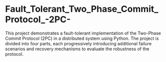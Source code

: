# Fault_Tolerant_Two_Phase_Commit_Protocol_-2PC-
This project demonstrates a fault-tolerant implementation of the Two-Phase Commit Protocol (2PC) in a distributed system using Python. The project is divided into four parts, each progressively introducing additional failure scenarios and recovery mechanisms to evaluate the robustness of the protocol.
